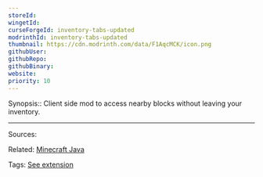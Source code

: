 ```yaml
---
storeId: 
wingetId: 
curseForgeId: inventory-tabs-updated
modrinthId: inventory-tabs-updated
thumbnail: https://cdn.modrinth.com/data/F1AqcMCK/icon.png
githubUser: 
githubRepo: 
githubBinary: 
website: 
priority: 10
---
```


Synopsis:: Client side mod to access nearby blocks without leaving your inventory.


---


Sources:

Related:
[Minecraft Java](Minecraft%20Java.md)

Tags:
[See extension](../notes/See%20extension.md)